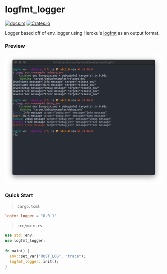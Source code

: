<p align="center">
  <h1>logfmt_logger</h1>
  <a href="https://docs.rs/logfmt_logger"><img src="https://docs.rs/logfmt_logger/badge.svg" alt="docs.rs"></img></a>
  <a href="https://crates.io/crates/logfmt_logger"><img alt="Crates.io" src="https://img.shields.io/crates/v/logfmt_logger"></a>
</p>

Logger based off of env_logger using Heroku's [logfmt](https://brandur.org/logfmt) as an
output format.

### Preview
![terminal](docs/terminal.png)

### Quick Start
> `Cargo.toml`
```toml
logfmt_logger = "0.0.1"
```

> `src/main.rs`
```rust
use std::env;
use logfmt_logger;

fn main() {
  env::set_var("RUST_LOG", "trace");
  logfmt_logger::init();
}
```
